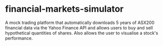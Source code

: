 # financial-markets-simulator
A mock trading platform that automatically downloads 5 years of ASX200 financial data via the Yahoo Finance API and allows users to buy and sell hypothetical quantities of shares. Also allows the user to visualise a stock's performance.
